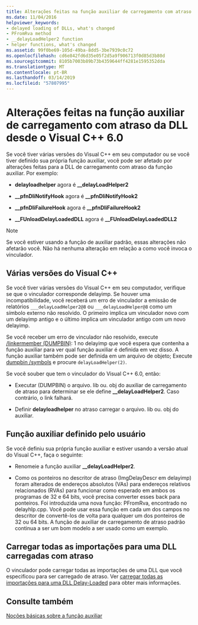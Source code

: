 ```yaml
---
title: Alterações feitas na função auxiliar de carregamento com atraso da DLL desde o Visual C++ 6.0
ms.date: 11/04/2016
helpviewer_keywords:
- delayed loading of DLLs, what's changed
- PFromRva method
- __delayLoadHelper2 function
- helper functions, what's changed
ms.assetid: 99f0be69-105d-49ba-8dd5-3be7939c0c72
ms.openlocfilehash: cd6e842fd6d35e05f2d5a9f906713f0d85d3b80d
ms.sourcegitcommit: 8105b7003b89b73b4359644ff4281e1595352dda
ms.translationtype: MT
ms.contentlocale: pt-BR
ms.lasthandoff: 03/14/2019
ms.locfileid: "57807995"
---
```

# <a name="changes-in-the-dll-delayed-loading-helper-function-since-visual-c-60"></a>Alterações feitas na função auxiliar de carregamento com atraso da DLL desde o Visual C++ 6.0

Se você tiver várias versões do Visual C++ em seu computador ou se você tiver definido sua própria função auxiliar, você pode ser afetado por alterações feitas para a DLL de carregamento com atraso da função auxiliar. Por exemplo:

- **delayloadhelper** agora é **__delayLoadHelper2**

- **__pfnDliNotifyHook** agora é **__pfnDliNotifyHook2**

- **__pfnDliFailureHook** agora é **__pfnDliFailureHook2**

- **__FUnloadDelayLoadedDLL** agora é **__FUnloadDelayLoadedDLL2**

> [!NOTE]
>  Se você estiver usando a função de auxiliar padrão, essas alterações não afetarão você. Não há nenhuma alteração em relação a como você invoca o vinculador.

## <a name="multiple-versions-of-visual-c"></a>Várias versões do Visual C++

Se você tiver várias versões do Visual C++ em seu computador, verifique se que o vinculador corresponde delayimp. Se houver uma incompatibilidade, você receberá um erro de vinculador a emissão de relatórios `___delayLoadHelper2@8` ou `___delayLoadHelper@8` como um símbolo externo não resolvido. O primeiro implica um vinculador novo com um delayimp antigo e o último implica um vinculador antigo com um novo delayimp.

Se você receber um erro de vinculador não resolvido, execute [/linkermember (DUMPBIN)](linkermember.md): 1 no delayimp que você espera que contenha a função auxiliar para ver qual função auxiliar é definida em vez disso. A função auxiliar também pode ser definida em um arquivo de objeto; Execute [dumpbin /symbols](symbols.md) e procure `delayLoadHelper(2)`.

Se você souber que tem o vinculador do Visual C++ 6.0, então:

- Executar (DUMPBIN) o arquivo. lib ou. obj do auxiliar de carregamento de atraso para determinar se ele define **__delayLoadHelper2**. Caso contrário, o link falhará.

- Definir **delayloadhelper** no atraso carregar o arquivo. lib ou. obj do auxiliar.

## <a name="user-defined-helper-function"></a>Função auxiliar definido pelo usuário

Se você definiu sua própria função auxiliar e estiver usando a versão atual do Visual C++, faça o seguinte:

- Renomeie a função auxiliar **__delayLoadHelper2**.

- Como os ponteiros no descritor de atraso (ImgDelayDescr em delayimp) foram alterados de endereços absolutos (VAs) para endereços relativos relacionados (RVAs) para funcionar como esperado em ambos os programas de 32 e 64 bits, você precisa converter esses back para ponteiros. Foi introduzida uma nova função: PFromRva, encontrado no delayhlp.cpp. Você pode usar essa função em cada um dos campos no descritor de convertê-los de volta para qualquer um dos ponteiros de 32 ou 64 bits. A função de auxiliar de carregamento de atraso padrão continua a ser um bom modelo a ser usado como um exemplo.

## <a name="load-all-imports-for-a-delay-loaded-dll"></a>Carregar todas as importações para uma DLL carregadas com atraso

O vinculador pode carregar todas as importações de uma DLL que você especificou para ser carregado de atraso. Ver [carregar todas as importações para uma DLL Delay-Loaded](loading-all-imports-for-a-delay-loaded-dll.md) para obter mais informações.

## <a name="see-also"></a>Consulte também

[Noções básicas sobre a função auxiliar](understanding-the-helper-function.md)
